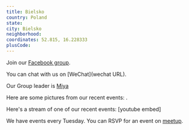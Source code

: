 ```yaml
---
title: Bielsko
country: Poland
state: 
city: Bielsko
neighborhood: 
coordinates: 52.815, 16.228333
plusCode:
---
```

Join our [Facebook group](https://www.facebook.com/groups/free.code.camp.bielsko).

You can chat with us on [WeChat](wechat URL).

Our Group leader is [Miya](freecodecamp.org/miya)

Here are some pictures from our recent events:
![]().

Here's a stream of one of our recent events:
[youtube embed]

We have events every Tuesday. You can RSVP for an event on [meetup](meetupurl).
